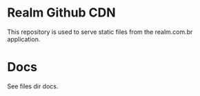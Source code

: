# Realm Github CDN

This repository is used to serve static files from the realm.com.br application.

# Docs

See files dir docs.



